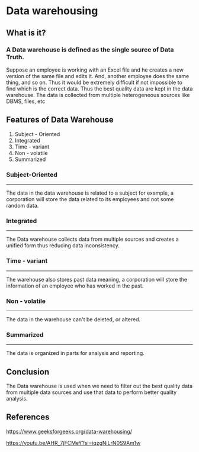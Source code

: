 # Data warehousing
## What is it? 

### A Data warehouse is defined as the single source of Data Truth.

Suppose an employee is working with an Excel file and he creates a new version of the same file and edits it. And, another employee does the same thing, and so on. Thus it would be extremely difficult if not impossible to find which is the correct data. Thus the best quality data are kept in the data warehouse. The data is collected from multiple heterogeneous sources like DBMS, files, etc

## Features of Data Warehouse

1. Subject - Oriented 
2. Integrated
3. Time - variant
4. Non - volatile
5. Summarized
   
### Subject-Oriented
---
The data in the data warehouse is related to a subject for example, a corporation will store the data related to its employees and not some random data.

### Integrated 
---
The Data warehouse collects data from multiple sources and creates a unified form thus reducing data inconsistency.

### Time - variant
---
The warehouse also stores past data meaning, a corporation will store the information of an employee who has worked in the past.

### Non - volatile 
---
The data in the warehouse can't be deleted, or altered.

### Summarized
---
The data is organized in parts for analysis and reporting.

## Conclusion

The Data warehouse is used when we need to filter out the best quality data from multiple data sources and use that data to perform better quality analysis.

## References

https://www.geeksforgeeks.org/data-warehousing/

https://youtu.be/AHR_7jFCMeY?si=iqzgNiLrN0S9Am1w 
